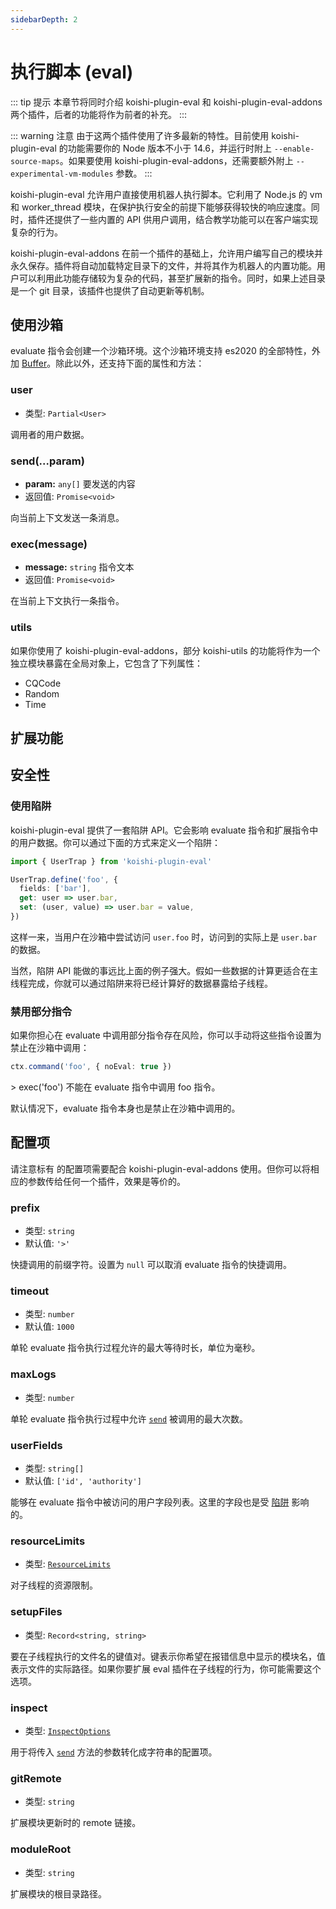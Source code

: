 ```yaml
---
sidebarDepth: 2
---
```


# 执行脚本 (eval)

::: tip 提示
本章节将同时介绍 koishi-plugin-eval 和 koishi-plugin-eval-addons 两个插件，后者的功能将作为前者的补充。
:::

::: warning 注意
由于这两个插件使用了许多最新的特性。目前使用 koishi-plugin-eval 的功能需要你的 Node 版本不小于 14.6，并运行时附上 `--enable-source-maps`。如果要使用 koishi-plugin-eval-addons，还需要额外附上 `--experimental-vm-modules` 参数。
:::

koishi-plugin-eval 允许用户直接使用机器人执行脚本。它利用了 Node.js 的 vm 和 worker_thread 模块，在保护执行安全的前提下能够获得较快的响应速度。同时，插件还提供了一些内置的 API 供用户调用，结合教学功能可以在客户端实现复杂的行为。

koishi-plugin-eval-addons 在前一个插件的基础上，允许用户编写自己的模块并永久保存。插件将自动加载特定目录下的文件，并将其作为机器人的内置功能。用户可以利用此功能存储较为复杂的代码，甚至扩展新的指令。同时，如果上述目录是一个 git 目录，该插件也提供了自动更新等机制。

## 使用沙箱

evaluate 指令会创建一个沙箱环境。这个沙箱环境支持 es2020 的全部特性，外加 [Buffer](https://nodejs.org/dist/latest-v14.x/docs/api/buffer.html)。除此以外，还支持下面的属性和方法：

### user

- 类型: `Partial<User>`

调用者的用户数据。

### send(...param)

- **param:** `any[]` 要发送的内容
- 返回值: `Promise<void>`

向当前上下文发送一条消息。

### exec(message)

- **message:** `string` 指令文本
- 返回值: `Promise<void>`

在当前上下文执行一条指令。

### utils <Badge text="addons"/>

如果你使用了 koishi-plugin-eval-addons，部分 koishi-utils 的功能将作为一个独立模块暴露在全局对象上，它包含了下列属性：

- CQCode
- Random
- Time

## 扩展功能

## 安全性

### 使用陷阱

koishi-plugin-eval 提供了一套陷阱 API。它会影响 evaluate 指令和扩展指令中的用户数据。你可以通过下面的方式来定义一个陷阱：

```ts
import { UserTrap } from 'koishi-plugin-eval'

UserTrap.define('foo', {
  fields: ['bar'],
  get: user => user.bar,
  set: (user, value) => user.bar = value,
})
```

这样一来，当用户在沙箱中尝试访问 `user.foo` 时，访问到的实际上是 `user.bar` 的数据。

当然，陷阱 API 能做的事远比上面的例子强大。假如一些数据的计算更适合在主线程完成，你就可以通过陷阱来将已经计算好的数据暴露给子线程。

### 禁用部分指令

如果你担心在 evaluate 中调用部分指令存在风险，你可以手动将这些指令设置为禁止在沙箱中调用：

```ts
ctx.command('foo', { noEval: true })
```

<panel-view title="聊天记录">
<chat-message nickname="Alice" color="#cc0066">> exec('foo')</chat-message>
<chat-message nickname="Koishi" avatar="/koishi.png">不能在 evaluate 指令中调用 foo 指令。</chat-message>
</panel-view>

默认情况下，evaluate 指令本身也是禁止在沙箱中调用的。

## 配置项

请注意标有 <Badge text="addons" vertical="baseline"/> 的配置项需要配合 koishi-plugin-eval-addons 使用。但你可以将相应的参数传给任何一个插件，效果是等价的。

### prefix

- 类型: `string`
- 默认值: `'>'`

快捷调用的前缀字符。设置为 `null` 可以取消 evaluate 指令的快捷调用。

### timeout

- 类型: `number`
- 默认值: `1000`

单轮 evaluate 指令执行过程允许的最大等待时长，单位为毫秒。

### maxLogs

- 类型: `number`

单轮 evaluate 指令执行过程中允许 [`send`](#send) 被调用的最大次数。

### userFields

- 类型: `string[]`
- 默认值: `['id', 'authority']`

能够在 evaluate 指令中被访问的用户字段列表。这里的字段也是受 [陷阱](#使用陷阱) 影响的。

### resourceLimits

- 类型: [`ResourceLimits`](https://nodejs.org/api/worker_threads.html#worker_threads_worker_resourcelimits)

对子线程的资源限制。

### setupFiles

- 类型: `Record<string, string>`

要在子线程执行的文件名的键值对。键表示你希望在报错信息中显示的模块名，值表示文件的实际路径。如果你要扩展 eval 插件在子线程的行为，你可能需要这个选项。

### inspect

- 类型: [`InspectOptions`](https://nodejs.org/api/util.html#util_util_formatwithoptions_inspectoptions_format_args)

用于将传入 [`send`](#send) 方法的参数转化成字符串的配置项。

### gitRemote <Badge text="addons"/>

- 类型: `string`

扩展模块更新时的 remote 链接。

### moduleRoot <Badge text="addons"/>

- 类型: `string`

扩展模块的根目录路径。

